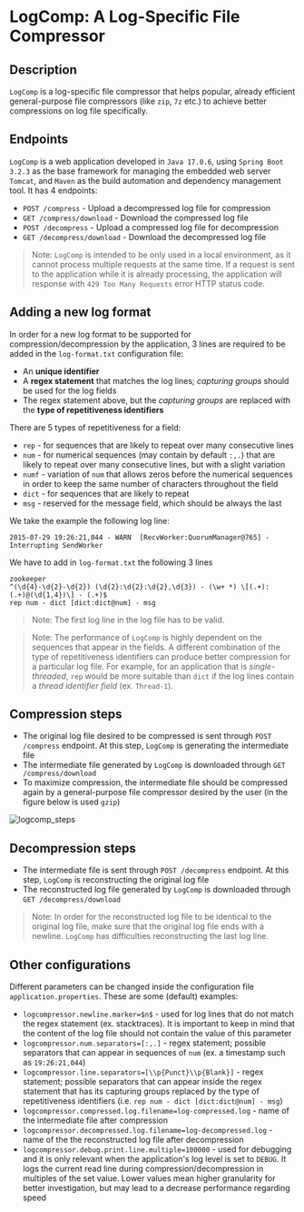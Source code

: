 # LogComp: A Log-Specific File Compressor
## Description

`LogComp` is a log-specific file compressor that helps popular, already efficient general-purpose file compressors (like `zip`, `7z` etc.) to achieve better compressions on log file specifically.

## Endpoints

`LogComp` is a web application developed in `Java 17.0.6`, using `Spring Boot 3.2.3` as the base framework for managing the embedded web server `Tomcat`, and `Maven` as the build automation and dependency management tool. It has 4 endpoints:

- `POST /compress` - Upload a decompressed log file for compression
- `GET /compress/download` - Download the compressed log file
- `POST /decompress` - Upload a compressed log file for decompression
- `GET /decompress/download` - Download the decompressed log file

> Note: `LogComp` is intended to be only used in a local environment, as it cannot process multiple requests at the same time. If a request is sent to the application while it is already processing, the application will response with `429 Too Many Requests` error HTTP status code.
## Adding a new log format

In order for a new log format to be supported for compression/decompression by the application, 3 lines are required to be added in the `log-format.txt` configuration file:

- An **unique identifier**
- A **regex statement** that matches the log lines; *capturing groups* should be used for the log fields
- The regex statement above, but the *capturing groups* are replaced with the **type of repetitiveness identifiers**

There are 5 types of repetitiveness for a field:

- `rep` - for sequences that are likely to repeat over many consecutive lines
- `num` - for numerical sequences (may contain by default `:,.`) that are likely to repeat over many consecutive lines, but with a slight variation
- `numf` - variation of `num` that allows zeros before the numerical sequences in order to keep the same number of characters throughout the field
- `dict` - for sequences that are likely to repeat
- `msg` - reserved for the message field, which should be always the last


We take the example the following log line:

```
2015-07-29 19:26:21,044 - WARN  [RecvWorker:QuorumManager@765] - Interrupting SendWorker
```

We have to add in `log-format.txt` the following 3 lines

```
zookeeper  
^(\d{4}-\d{2}-\d{2}) (\d{2}:\d{2}:\d{2},\d{3}) - (\w+ *) \[(.+):(.+)@(\d{1,4})\] - (.+)$  
rep num - dict [dict:dict@num] - msg
```

> Note: The first log line in the log file has to be valid.

> Note: The performance of `LogComp` is highly dependent on the sequences that appear in the fields. A different combination of the type of repetitiveness identifiers can produce better compression for a particular log file. For example, for an application that is *single-threaded*, `rep` would be more suitable than `dict` if the log lines contain a *thread identifier field* (ex. `Thread-1`).

## Compression steps

- The original log file desired to be compressed is sent through `POST /compress` endpoint. At this step, `LogComp` is generating the intermediate file
- The intermediate file generated by `LogComp` is downloaded through `GET /compress/download`
- To maximize compression, the intermediate file should be compressed again by a general-purpose file compressor desired by the user (in the figure below is used `gzip`)

![logcomp_steps](https://github.com/EnacheAlexandru/LogCompressor/assets/63500798/ae87adba-5fb3-4047-9047-b3e8e7174235)

## Decompression steps

- The intermediate file is sent through `POST /decompress` endpoint. At this step, `LogComp` is reconstructing the original log file
- The reconstructed log file generated by `LogComp` is downloaded through `GET /decompress/download`

> Note: In order for the reconstructed log file to be identical to the original log file, make sure that the original log file ends with a newline. `LogComp` has difficulties reconstructing the last log line.

## Other configurations

Different parameters can be changed inside the configuration file `application.properties`. These are some (default) examples:

-  `logcompressor.newline.marker=$n$` - used for log lines that do not match the regex statement (ex. stacktraces). It is important to keep in mind that the content of the log file should not contain the value of this parameter 
- `logcompressor.num.separators=[:,.]` - regex statement; possible separators that can appear in sequences of `num`  (ex. a timestamp such as `19:26:21,044`)
- `logcompressor.line.separators=[\\p{Punct}\\p{Blank}]` - regex statement; possible separators that can appear inside the regex statement that has its capturing groups replaced by the type of repetitiveness identifiers (i.e. `rep num - dict [dict:dict@num] - msg`)
- `logcompressor.compressed.log.filename=log-compressed.log` - name of the intermediate file after compression
- `logcompressor.decompressed.log.filename=log-decompressed.log` - name of the the reconstructed log file after decompression
- `logcompressor.debug.print.line.multiple=100000` - used for debugging and it is only relevant when the application's log level is set to `DEBUG`. It logs the current read line during compression/decompression in multiples of the set value. Lower values mean higher granularity for better investigation, but may lead to a decrease performance regarding speed

